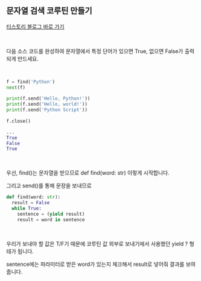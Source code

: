 ## 문자열 검색 코루틴 만들기

[티스토리 블로그 바로 가기](https://kyleeee.tistory.com/entry/TIL35-%EC%BD%94%EB%A3%A8%ED%8B%B4-%EC%82%AC%EC%9A%A9%ED%95%98%EA%B8%B066-%ED%8C%8C%EC%9D%B4%EC%8D%AC-%EC%BD%94%EB%94%A9%EB%8F%84%EC%9E%A5-%EB%AC%B8%EC%A0%9C)

<br>



다음 소스 코드를 완성하여 문자열에서 특정 단어가 있으면 True, 없으면 False가 출력되게 만드세요.

<br>

```python
f = find('Python')
next(f)
 
print(f.send('Hello, Python!'))
print(f.send('Hello, world!'))
print(f.send('Python Script'))
 
f.close()

...
True
False
True
```

<br>

우선, find()는 문자열을 받으므로 def find(word: str) 이렇게 시작합니다.

그리고 send()를 통해 문장을 보내므로  

```python
def find(word: str):
  result = False
  while True:
    sentence = (yield result)
    result = word in sentence
```

<br>

우리가 보내야 할 값은 T/F기 때문에 코루틴 값 외부로 보내기에서 사용했던 yield ? 형태가 됩니다.

sentence에는 파라미터로 받은 word가 있는지 체크해서 result로 넣어줘 결과를 보여줍니다.
